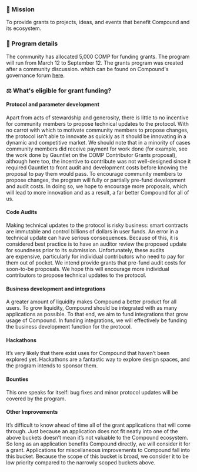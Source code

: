 ### 🧭 Mission
To provide grants to projects, ideas, and events that benefit Compound and its ecosystem.

### 🔭 Program details
The community has allocated 5,000 COMP for funding grants. The program will run from March 12 to September 12. The grants program was created after a community discussion. which can be found on Compound's governance forum [here](https://www.comp.xyz/t/compound-grants-program).

### ⚖️ What's eligible for grant funding?
#### Protocol and parameter development
Apart from acts of stewardship and generosity, there is little to no incentive for community members to propose technical updates to the protocol. With no carrot with which to motivate community members to propose changes, the protocol isn’t able to innovate as quickly as it should be innovating in a dynamic and competitive market. We should note that in a minority of cases community members did receive payment for work done (for example, see the work done by Gauntlet on the COMP Contributor Grants proposal), although here too, the incentive to contribute was not well-designed since it required Gauntlet to front audit and development costs before knowing the proposal to pay them would pass. To encourage community members to propose changes, the program will fully or partially pre-fund development and audit costs. In doing so, we hope to encourage more proposals, which will lead to more innovation and as a result, a far better Compound for all of us.

#### Code Audits
Making technical updates to the protocol is risky business: smart contracts are immutable and control billions of dollars in user funds. An error in a technical update can have serious consequences. Because of this, it is considered best practice is to have an auditor review the proposed update for soundness prior to its submission. Unfortunately, these audits are expensive, particularly for individual contributors who need to pay for them out of pocket. We intend provide grants that pre-fund audit costs for soon-to-be proposals. We hope this will encourage more individual contributors to propose technical updates to the protocol.

#### Business development and integrations
A greater amount of liquidity makes Compound a better product for all users. To grow liquidity, Compound should be integrated with as many applications as possible. To that end, we aim to fund integrations that grow usage of Compound. In funding integrations, we will effectively be funding the business development function for the protocol.

#### Hackathons
It’s very likely that there exist uses for Compound that haven’t been explored yet. Hackathons are a fantastic way to explore design spaces, and the program intends to sponsor them.

#### Bounties
This one speaks for itself: bug fixes and minor protocol updates will be covered by the program.

#### Other Improvements
It’s difficult to know ahead of time all of the grant applications that will come through. Just because an application does not fit neatly into one of the above buckets doesn’t mean it’s not valuable to the Compound ecosystem. So long as an application benefits Compound directly, we will consider it for a grant. Applications for miscellaneous improvements to Compound fall into this bucket. Because the scope of this bucket is broad, we consider it to be low priority compared to the narrowly scoped buckets above.
